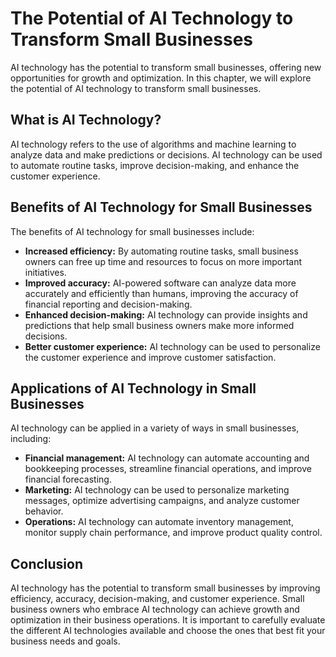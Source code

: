 The Potential of AI Technology to Transform Small Businesses
===================================================================================

AI technology has the potential to transform small businesses, offering new opportunities for growth and optimization. In this chapter, we will explore the potential of AI technology to transform small businesses.

What is AI Technology?
----------------------

AI technology refers to the use of algorithms and machine learning to analyze data and make predictions or decisions. AI technology can be used to automate routine tasks, improve decision-making, and enhance the customer experience.

Benefits of AI Technology for Small Businesses
----------------------------------------------

The benefits of AI technology for small businesses include:

* **Increased efficiency:** By automating routine tasks, small business owners can free up time and resources to focus on more important initiatives.
* **Improved accuracy:** AI-powered software can analyze data more accurately and efficiently than humans, improving the accuracy of financial reporting and decision-making.
* **Enhanced decision-making:** AI technology can provide insights and predictions that help small business owners make more informed decisions.
* **Better customer experience:** AI technology can be used to personalize the customer experience and improve customer satisfaction.

Applications of AI Technology in Small Businesses
-------------------------------------------------

AI technology can be applied in a variety of ways in small businesses, including:

* **Financial management:** AI technology can automate accounting and bookkeeping processes, streamline financial operations, and improve financial forecasting.
* **Marketing:** AI technology can be used to personalize marketing messages, optimize advertising campaigns, and analyze customer behavior.
* **Operations:** AI technology can automate inventory management, monitor supply chain performance, and improve product quality control.

Conclusion
----------

AI technology has the potential to transform small businesses by improving efficiency, accuracy, decision-making, and customer experience. Small business owners who embrace AI technology can achieve growth and optimization in their business operations. It is important to carefully evaluate the different AI technologies available and choose the ones that best fit your business needs and goals.
